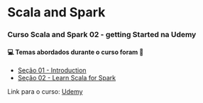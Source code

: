 # Scala and Spark
### Curso Scala and Spark 02 - getting Started na Udemy
#### :computer: Temas abordados durante o curso foram :rocket:
- [Seção 01 - Introduction](https://github.com/romulovieira777/Scala_and_Spark_02/tree/main/Se%C3%A7%C3%A3o%2001%20-%20Introduction)
- [Seção 02 - Learn Scala for Spark]()

Link para o curso: [Udemy](https://www.udemy.com/course/scala-and-spark-2-getting-started/)
